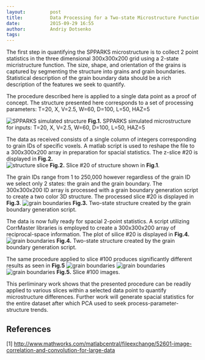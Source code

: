 ```yaml
---
layout:     	post
title:      	Data Processing for a Two-state Microstructure Function
date:       	2015-09-29 16:55
author:     	Andriy Dotsenko
tags:         
---
```

The first step in quantifying the SPPARKS microstructure is to collect 2 point statistics in the three dimensional 300x300x200 grid using a 2-state micristructure function. The size, shape, and orientation of the grains is captured by segmenting  the structure into grains and grain boundaries. Statistical description of the grain boundary data should be a rich description of the features we seek to quantify.  

The procedure described here is applied to a single data point as a proof of concept. The structure presented here corresponds to a set of processing parameters: T=20, X, V=2.5, W=60, D=100, L=50, HAZ=5 

![SPPARKS simulated structure](/MIC-LENS/img/GB_post/Full_structure.png)
**Fig.1.** SPPARKS simulated microstructure for inputs: T=20, X, V=2.5, W=60, D=100, L=50, HAZ=5

The data as received consists of a single column of integers corresponding to grain IDs of specific voxels. A matlab script is used to reshape the file to a 300x300x200 array in preparation for spacial statistics. The z-slice #20 is displayed in **Fig.2.**  
![structure slice](/MIC-LENS/img/GB_post/slice_20_full.jpg)
**Fig.2.** Slice #20 of structure shown in **Fig.1**.

The grain IDs range from 1 to 250,000 however regardless of the grain ID we select only 2 states: the grain and the grain boundary. The 300x300x200 ID array is processed with a grain boundary generation script to create a two color 3D structure. The processed slice #20 is displayed in **Fig.3**.
![grain boundaries](/MIC-LENS/img/GB_post/slice_20_GB.jpg)
**Fig.3.** Two-state structure created by the grain boundary generation script.

The data is now fully ready for spacial 2-point statistics. A script utilizing CorrMaster libraries is employed to create a 300x300x200 array of reciprocal-space information. The plot of silice #20 is displayed in **Fig.4.**
![grain boundaries](/MIC-LENS/img/GB_post/slice_20_st.jpg)
**Fig.4.** Two-state structure created by the grain boundary generation script.

The same procedure applied to slice #100 produces significantly different results as seen in **Fig.5**
![grain boundaries](/MIC-LENS/img/GB_post/slice_100_full.jpg)
![grain boundaries](/MIC-LENS/img/GB_post/slice_100_GB.jpg)
![grain boundaries](/MIC-LENS/img/GB_post/slice_100_st.jpg)
**Fig.5.** Slice #100 images.

This perliminary work shows that the presented procedure can be readily applied to various slices within a selected data point to quantify microstructure differences. Further work will generate spacial statistics for the entire dataset after which PCA used to seek process-parameter-structure trends.

## References ##
[1] http://www.mathworks.com/matlabcentral/fileexchange/52601-image-correlation-and-convolution-for-large-data
